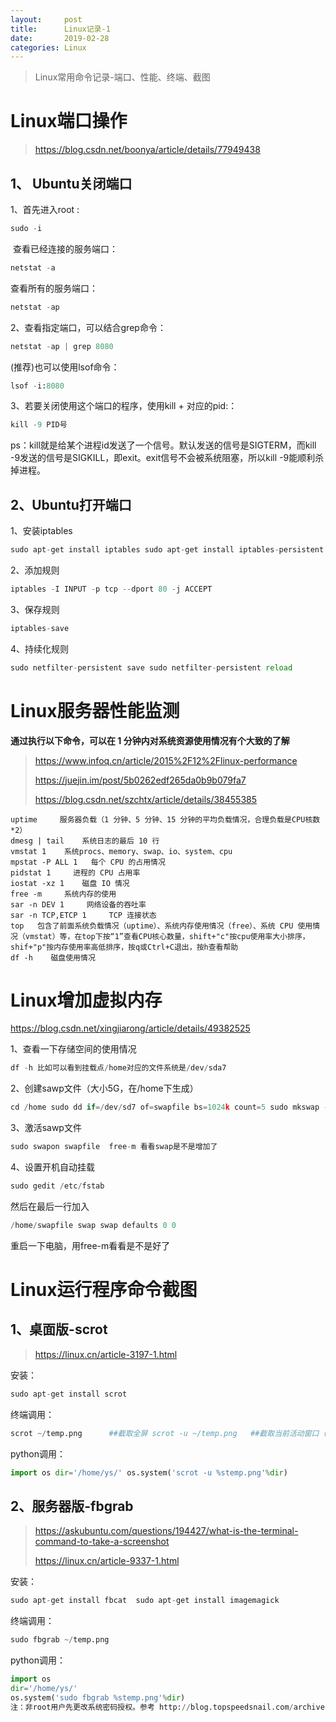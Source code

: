 ```yaml
---
layout:     post
title:      Linux记录-1
date:       2019-02-28
categories: Linux
---
```


>Linux常用命令记录-端口、性能、终端、截图

# Linux端口操作

> https://blog.csdn.net/boonya/article/details/77949438

## 1、 Ubuntu关闭端口

1、首先进入root : 

```python
sudo -i 
```

​      查看已经连接的服务端口：

```python
netstat -a 
```

查看所有的服务端口： 

```python
netstat -ap 
```

2、查看指定端口，可以结合grep命令：

```python
netstat -ap | grep 8080    
```

(推荐)也可以使用lsof命令：

```python
lsof -i:8080 
```

3、若要关闭使用这个端口的程序，使用kill + 对应的pid:：   

```python
kill -9 PID号 
```

ps：kill就是给某个进程id发送了一个信号。默认发送的信号是SIGTERM，而kill -9发送的信号是SIGKILL，即exit。exit信号不会被系统阻塞，所以kill -9能顺利杀掉进程。

## 2、Ubuntu打开端口

1、安装iptables

```python
sudo apt-get install iptables sudo apt-get install iptables-persistent 
```

2、添加规则

```python
iptables -I INPUT -p tcp --dport 80 -j ACCEPT 
```

3、保存规则

```python
iptables-save 
```

4、持续化规则

```python
sudo netfilter-persistent save sudo netfilter-persistent reload
```



# Linux服务器性能监测

**通过执行以下命令，可以在 1 分钟内对系统资源使用情况有个大致的了解**

> https://www.infoq.cn/article/2015%2F12%2Flinux-performance
>
> https://juejin.im/post/5b0262edf265da0b9b079fa7
>
> https://blog.csdn.net/szchtx/article/details/38455385

```
uptime     服务器负载（1 分钟、5 分钟、15 分钟的平均负载情况，合理负载是CPU核数*2） 
dmesg | tail    系统日志的最后 10 行 
vmstat 1    系统procs、memory、swap、io、system、cpu 
mpstat -P ALL 1   每个 CPU 的占用情况 
pidstat 1     进程的 CPU 占用率 
iostat -xz 1    磁盘 IO 情况 
free -m     系统内存的使用 
sar -n DEV 1     网络设备的吞吐率 
sar -n TCP,ETCP 1     TCP 连接状态 
top   包含了前面系统负载情况（uptime）、系统内存使用情况（free）、系统 CPU 使用情况（vmstat）等，在top下按“1”查看CPU核心数量，shift+"c"按cpu使用率大小排序，shif+"p"按内存使用率高低排序，按q或Ctrl+C退出，按h查看帮助 
df -h    磁盘使用情况
```



# Linux增加虚拟内存

<https://blog.csdn.net/xingjiarong/article/details/49382525>

1、查看一下存储空间的使用情况

```python
df -h 比如可以看到挂载点/home对应的文件系统是/dev/sda7 
```

2、创建sawp文件（大小5G，在/home下生成）

```python
cd /home sudo dd if=/dev/sd7 of=swapfile bs=1024k count=5 sudo mkswap -f swapfile  
```

3、激活sawp文件

```python
sudo swapon swapfile  free-m 看看swap是不是增加了 
```

4、设置开机自动挂载

```python
sudo gedit /etc/fstab 
```

然后在最后一行加入

```python
/home/swapfile swap swap defaults 0 0 
```

重启一下电脑，用free-m看看是不是好了



# Linux运行程序命令截图

## 1、桌面版-scrot

> <https://linux.cn/article-3197-1.html>

安装：

```python
sudo apt-get install scrot 
```

终端调用：

```python
scrot ~/temp.png      ##截取全屏 scrot -u ~/temp.png   ##截取当前活动窗口（鼠标所在窗口） 
```

python调用：

```python
import os dir='/home/ys/' os.system('scrot -u %stemp.png'%dir) 
```

## 2、服务器版-fbgrab

> <https://askubuntu.com/questions/194427/what-is-the-terminal-command-to-take-a-screenshot>
>
> <https://linux.cn/article-9337-1.html>

安装：

```python
sudo apt-get install fbcat  sudo apt-get install imagemagick 
```

终端调用：

```python
sudo fbgrab ~/temp.png 
```

python调用：

```python
import os 
dir='/home/ys/' 
os.system('sudo fbgrab %stemp.png'%dir) 
注：非root用户先更改系统密码授权。参考 http://blog.topspeedsnail.com/archives/6100
```



